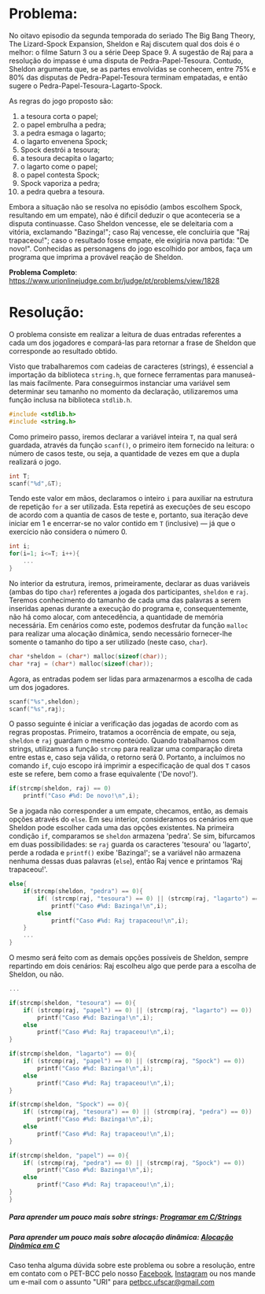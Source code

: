 # Problema:
No oitavo episodio da segunda temporada do seriado The Big Bang Theory, The Lizard-Spock Expansion, Sheldon e Raj discutem qual dos dois é o melhor: o filme Saturn 3 ou a série Deep Space 9. A sugestão de Raj para a resolução do impasse é uma disputa de Pedra-Papel-Tesoura. Contudo, Sheldon argumenta que, se as partes envolvidas se conhecem, entre 75% e 80% das disputas de Pedra-Papel-Tesoura terminam empatadas, e então sugere o Pedra-Papel-Tesoura-Lagarto-Spock.

As regras do jogo proposto são:

1. a tesoura corta o papel;
2. o papel embrulha a pedra;
3. a pedra esmaga o lagarto;
4. o lagarto envenena Spock;
5. Spock destrói a tesoura;
6. a tesoura decapita o lagarto;
7. o lagarto come o papel;
8. o papel contesta Spock;
9. Spock vaporiza a pedra;
10. a pedra quebra a tesoura.  

Embora a situação não se resolva no episódio (ambos escolhem Spock, resultando em um empate), não é difıcil deduzir o que aconteceria se a disputa continuasse. Caso Sheldon vencesse, ele se deleitaria com a vitória, exclamando "Bazinga!"; caso Raj vencesse, ele concluiria que "Raj trapaceou!"; caso o resultado fosse empate, ele exigiria nova partida: "De novo!". Conhecidas as personagens do jogo escolhido por ambos, faça um programa que imprima a provável reação de Sheldon.

**Problema Completo**: https://www.urionlinejudge.com.br/judge/pt/problems/view/1828


# Resolução:
O problema consiste em realizar a leitura de duas entradas referentes a cada um dos jogadores e compará-las para retornar a frase de Sheldon que corresponde ao resultado obtido.  

Visto que trabalharemos com cadeias de caracteres (strings), é essencial a importação da biblioteca `string.h`, que fornece ferramentas para manuseá-las mais facilmente.
Para conseguirmos instanciar uma variável sem determinar seu tamanho no momento da declaração, utilizaremos uma função inclusa na biblioteca `stdlib.h`.

```c
#include <stdlib.h>
#include <string.h>
```

Como primeiro passo, iremos declarar a variável inteira `T`, na qual será guardada, através da função `scanf()`, o primeiro item fornecido na leitura: o número de casos teste, ou seja, a quantidade de vezes em que a dupla realizará o jogo.  

```c
int T;
scanf("%d",&T);
```  

Tendo este valor em mãos, declaramos o inteiro `i` para auxiliar na estrutura de repetição `for` a ser utilizada. Esta repetirá as execuções de seu escopo de acordo com a quantia de casos de teste e, portanto, sua iteração deve iniciar em 1 e encerrar-se no valor contido em `T` (inclusive) — já que o exercício não considera o número 0.  

```c
int i;
for(i=1; i<=T; i++){
	...
}
```  

No interior da estrutura, iremos, primeiramente, declarar as duas variáveis (ambas do tipo `char`) referentes a jogada dos participantes, `sheldon` e `raj`. Teremos conhecimento do tamanho de cada uma das palavras a serem inseridas apenas durante a execução do programa e, consequentemente, não há como alocar, com antecedência, a quantidade de memória necessária. Em cenários como este, podemos desfrutar da função `malloc` para realizar uma alocação dinâmica, sendo necessário fornecer-lhe somente o tamanho do tipo a ser utilizado (neste caso, `char`).  

```c
char *sheldon = (char*) malloc(sizeof(char));
char *raj = (char*) malloc(sizeof(char));
```  

Agora, as entradas podem ser lidas para armazenarmos a escolha de cada um dos jogadores.  

```c
scanf("%s",sheldon);
scanf("%s",raj);
```  

O passo seguinte é iniciar a verificação das jogadas de acordo com as regras propostas. Primeiro, tratamos a ocorrência de empate, ou seja, `sheldon` e `raj` guardam o mesmo conteúdo. Quando trabalhamos com strings, utilizamos a função `strcmp` para realizar uma comparação direta entre estas e, caso seja válida, o retorno será 0. Portanto, a incluímos no comando `if`, cujo escopo irá imprimir a especificação de qual dos `T` casos este se refere, bem como a frase equivalente ('De novo!').  

```c
if(strcmp(sheldon, raj) == 0)
	printf("Caso #%d: De novo!\n",i);
```  

Se a jogada não corresponder a um empate, checamos, então, as demais opções através do `else`. Em seu interior, consideramos os cenários em que Sheldon pode escolher cada uma das opções existentes. Na primeira condição `if`, comparamos se `sheldon` armazena 'pedra'. Se sim, bifurcamos em duas possibilidades: se `raj` guarda os caracteres 'tesoura' ou 'lagarto', perde a rodada e `printf()` exibe 'Bazinga!'; se a variável não armazena nenhuma dessas duas palavras (`else`), então Raj vence e printamos 'Raj trapaceou!'.  

```c
else{
	if(strcmp(sheldon, "pedra") == 0){
		if( (strcmp(raj, "tesoura") == 0) || (strcmp(raj, "lagarto") == 0) )
			printf("Caso #%d: Bazinga!\n",i);
		else
			printf("Caso #%d: Raj trapaceou!\n",i);
	}
	...
}
```  

O mesmo será feito com as demais opções possíveis de Sheldon, sempre repartindo em dois cenários: Raj escolheu algo que perde para a escolha de Sheldon, ou não.  

```c
...

if(strcmp(sheldon, "tesoura") == 0){
	if( (strcmp(raj, "papel") == 0) || (strcmp(raj, "lagarto") == 0))
		printf("Caso #%d: Bazinga!\n",i);
	else
		printf("Caso #%d: Raj trapaceou!\n",i);
}

if(strcmp(sheldon, "lagarto") == 0){
	if( (strcmp(raj, "papel") == 0) || (strcmp(raj, "Spock") == 0))
		printf("Caso #%d: Bazinga!\n",i);
	else
		printf("Caso #%d: Raj trapaceou!\n",i);
}

if(strcmp(sheldon, "Spock") == 0){
	if( (strcmp(raj, "tesoura") == 0) || (strcmp(raj, "pedra") == 0))
		printf("Caso #%d: Bazinga!\n",i);
	else
		printf("Caso #%d: Raj trapaceou!\n",i);
}

if(strcmp(sheldon, "papel") == 0){
	if( (strcmp(raj, "pedra") == 0) || (strcmp(raj, "Spock") == 0))
		printf("Caso #%d: Bazinga!\n",i);
	else
		printf("Caso #%d: Raj trapaceou!\n",i);
}
}
```  


##### Para aprender um pouco mais sobre strings: [Programar em C/Strings](https://pt.wikibooks.org/wiki/Programar_em_C/Strings)

##### Para aprender um pouco mais sobre alocação dinâmica: [Alocação Dinâmica em C](http://linguagemc.com.br/alocacao-dinamica-de-memoria-em-c/)  

Caso tenha alguma dúvida sobre este problema ou sobre a resolução, entre em contato com o PET-BCC pelo nosso [Facebook](https://www.facebook.com/petbcc/), [Instagram](https://www.instagram.com/petbcc.ufscar/) ou nos mande um e-mail com o assunto "URI" para  petbcc.ufscar@gmail.com
